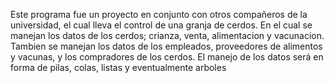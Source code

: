 Este programa fue un proyecto en conjunto con otros compañeros de la universidad, el cual lleva el control de una granja de cerdos.
En el cual se manejan los datos de los cerdos; crianza, venta, alimentacion y vacunacion.
Tambien se manejan los datos de los empleados, proveedores de alimentos y vacunas, y los compradores de los cerdos.
El manejo de los datos será en forma de pilas, colas, listas y eventualmente arboles
